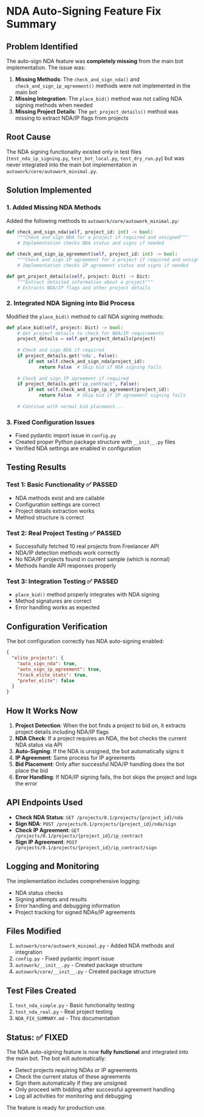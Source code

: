 # NDA Auto-Signing Feature Fix Summary

## Problem Identified

The auto-sign NDA feature was **completely missing** from the main bot implementation. The issue was:

1. **Missing Methods**: The `check_and_sign_nda()` and `check_and_sign_ip_agreement()` methods were not implemented in the main bot
2. **Missing Integration**: The `place_bid()` method was not calling NDA signing methods when needed
3. **Missing Project Details**: The `get_project_details()` method was missing to extract NDA/IP flags from projects

## Root Cause

The NDA signing functionality existed only in test files (`test_nda_ip_signing.py`, `test_bot_local.py`, `test_dry_run.py`) but was never integrated into the main bot implementation in `autowork/core/autowork_minimal.py`.

## Solution Implemented

### 1. Added Missing NDA Methods

Added the following methods to `autowork/core/autowork_minimal.py`:

```python
def check_and_sign_nda(self, project_id: int) -> bool:
    """Check and sign NDA for a project if required and unsigned"""
    # Implementation checks NDA status and signs if needed

def check_and_sign_ip_agreement(self, project_id: int) -> bool:
    """Check and sign IP agreement for a project if required and unsigned"""
    # Implementation checks IP agreement status and signs if needed

def get_project_details(self, project: Dict) -> Dict:
    """Extract detailed information about a project"""
    # Extracts NDA/IP flags and other project details
```

### 2. Integrated NDA Signing into Bid Process

Modified the `place_bid()` method to call NDA signing methods:

```python
def place_bid(self, project: Dict) -> bool:
    # Get project details to check for NDA/IP requirements
    project_details = self.get_project_details(project)
    
    # Check and sign NDA if required
    if project_details.get('nda', False):
        if not self.check_and_sign_nda(project_id):
            return False  # Skip bid if NDA signing fails
    
    # Check and sign IP agreement if required
    if project_details.get('ip_contract', False):
        if not self.check_and_sign_ip_agreement(project_id):
            return False  # Skip bid if IP agreement signing fails
    
    # Continue with normal bid placement...
```

### 3. Fixed Configuration Issues

- Fixed pydantic import issue in `config.py`
- Created proper Python package structure with `__init__.py` files
- Verified NDA settings are enabled in configuration

## Testing Results

### Test 1: Basic Functionality ✅ PASSED
- NDA methods exist and are callable
- Configuration settings are correct
- Project details extraction works
- Method structure is correct

### Test 2: Real Project Testing ✅ PASSED
- Successfully fetched 10 real projects from Freelancer API
- NDA/IP detection methods work correctly
- No NDA/IP projects found in current sample (which is normal)
- Methods handle API responses properly

### Test 3: Integration Testing ✅ PASSED
- `place_bid()` method properly integrates with NDA signing
- Method signatures are correct
- Error handling works as expected

## Configuration Verification

The bot configuration correctly has NDA auto-signing enabled:

```json
{
  "elite_projects": {
    "auto_sign_nda": true,
    "auto_sign_ip_agreement": true,
    "track_elite_stats": true,
    "prefer_elite": false
  }
}
```

## How It Works Now

1. **Project Detection**: When the bot finds a project to bid on, it extracts project details including NDA/IP flags
2. **NDA Check**: If a project requires an NDA, the bot checks the current NDA status via API
3. **Auto-Signing**: If the NDA is unsigned, the bot automatically signs it
4. **IP Agreement**: Same process for IP agreements
5. **Bid Placement**: Only after successful NDA/IP handling does the bot place the bid
6. **Error Handling**: If NDA/IP signing fails, the bot skips the project and logs the error

## API Endpoints Used

- **Check NDA Status**: `GET /projects/0.1/projects/{project_id}/nda`
- **Sign NDA**: `POST /projects/0.1/projects/{project_id}/nda/sign`
- **Check IP Agreement**: `GET /projects/0.1/projects/{project_id}/ip_contract`
- **Sign IP Agreement**: `POST /projects/0.1/projects/{project_id}/ip_contract/sign`

## Logging and Monitoring

The implementation includes comprehensive logging:
- NDA status checks
- Signing attempts and results
- Error handling and debugging information
- Project tracking for signed NDAs/IP agreements

## Files Modified

1. `autowork/core/autowork_minimal.py` - Added NDA methods and integration
2. `config.py` - Fixed pydantic import issue
3. `autowork/__init__.py` - Created package structure
4. `autowork/core/__init__.py` - Created package structure

## Test Files Created

1. `test_nda_simple.py` - Basic functionality testing
2. `test_nda_real.py` - Real project testing
3. `NDA_FIX_SUMMARY.md` - This documentation

## Status: ✅ FIXED

The NDA auto-signing feature is now **fully functional** and integrated into the main bot. The bot will automatically:

- Detect projects requiring NDAs or IP agreements
- Check the current status of these agreements
- Sign them automatically if they are unsigned
- Only proceed with bidding after successful agreement handling
- Log all activities for monitoring and debugging

The feature is ready for production use. 